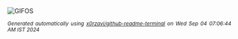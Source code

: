 <div align="justify">
<picture>
    <source media="(prefers-color-scheme: dark)" srcset="https://i.ibb.co/JqvvGdF/output-gif.gif">
    <source media="(prefers-color-scheme: light)" srcset="https://i.ibb.co/JqvvGdF/output-gif.gif">
    <img alt="GIFOS" src="https://i.ibb.co/JqvvGdF/output-gif.gif">
</picture>

<sub><i>Generated automatically using [x0rzavi/github-readme-terminal](https://github.com/x0rzavi/github-readme-terminal) on Wed Sep 04 07:06:44 AM IST 2024</i></sub>

<!-- <details>
<summary>More details</summary>

</details> -->
</div>

<!-- Image deletion URL: https://ibb.co/vh33TBv/e04374cf8691c2dfabfd769802fa2d62 -->